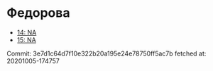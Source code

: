 # Федорова
- [14: NA](14.md)
- [15: NA](15.md)

Commit: 3e7d1c64d7f10e322b20a195e24e78750ff5ac7b
 fetched at: 20201005-174757
